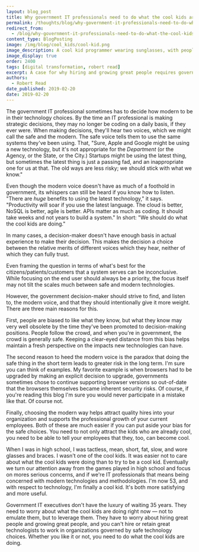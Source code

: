 ```yaml
---
layout: blog_post
title: Why government IT professionals need to do what the cool kids are doing
permalink: /thoughts/blog/why-government-it-professionals-need-to-do-what-the-cool-kids-are-doing/
redirect_from:
  - /blog/why-government-it-professionals-need-to-do-what-the-cool-kids-are-doing/
content_type: BlogPosting
image: /img/blog/cool_kids/cool-kid.png
image_description: A cool kid programmer wearing sunglasses, with people admiring him in the background.
image_display: true
order: 2400
tags: [digital transformation, robert read]
excerpt: A case for why hiring and growing great people requires government IT professionals to do what the cool kids are doing.
authors:
  - Robert Read
date_published: 2019-02-20
date: 2019-02-20
---
```


The government IT professional sometimes has to decide how modern to be in their technology choices. By the time an IT professional is making strategic decisions, they may no longer be coding on a daily basis, if they ever were. When making decisions, they'll hear two voices, which we might call the safe and the modern. The safe voice tells them to use the same systems they've been using. That, "Sure, Apple and Google might be using a new technology, but it's not appropriate for the *Department* (or the Agency, or the State, or the City.) Startups might be using the latest thing, but sometimes the latest thing is just a passing fad, and an inappropriate one for us at that. The old ways are less risky; we should stick with what we know."

Even though the modern voice doesn't have as much of a foothold in government, its whispers can still be heard if you know how to listen. "There are *huge* benefits to using the latest technology," it says. "Productivity will soar if you use the latest language. The cloud is better, NoSQL is better, agile is better. APIs matter as much as coding. It should take weeks and not years to build a system." In short: "We should do what the cool kids are doing."

In many cases, a decision-maker doesn't have enough basis in actual experience to make their decision. This makes the decision a choice between the relative merits of different voices which they hear, neither of which they can fully trust.

Even framing the question in terms of what's best for the citizens/patients/customers that a system serves can be inconclusive. While focusing on the end user should always be a priority, the focus itself may not tilt the scales much between safe and modern technologies.

However, the government decision-maker should strive to find, and listen to, the modern voice, and that they should intentionally give it more weight. There are three main reasons for this.

First, people are biased to like what they know, but what they know may very well obsolete by the time they've been promoted to decision-making positions. People follow the crowd, and when you're in government, the crowd is generally safe. Keeping a clear-eyed distance from this bias helps maintain a fresh perspective on the impacts new technologies can have.

The second reason to heed the modern voice is the paradox that doing the safe thing in the short term leads to greater risk in the long term. I'm sure you can think of examples. My favorite example is when browsers had to be upgraded by making an explicit decision to upgrade, governments sometimes chose to continue supporting browser versions so out-of-date that the browsers themselves became inherent security risks. Of course, if you're reading this blog I'm sure you would never participate in a mistake like that. Of course not.

Finally, choosing the modern way helps attract quality hires into your organization and supports the professional growth of your current employees. Both of these are much easier if you can put aside your bias for the safe choices. You need to not only attract the kids who are already cool, you need to be able to tell your employees that they, too, can become cool.

When I was in high school, I was tactless, mean, short, fat, slow, and wore glasses and braces. I wasn't one of the cool kids. It was easier not to care about what the cool kids were doing than to try to be a cool kid. Eventually we turn our attention away from the games played in high school and focus on mores serious concerns, and if we're IT professionals that means being concerned with modern technologies and methodologies. I'm now 53, and with respect to technology, I'm finally a cool kid. It's both more satisfying and more useful.

Government IT executives don't have the luxury of waiting 35 years. They need to worry about what the cool kids are doing right now &mdash; not to emulate them, but to leverage them. They have to worry about hiring great people and growing great people, and you can't hire or retain great technologists to work in organizations governed by safe technology choices. Whether you like it or not, you need to do what the cool kids are doing.
